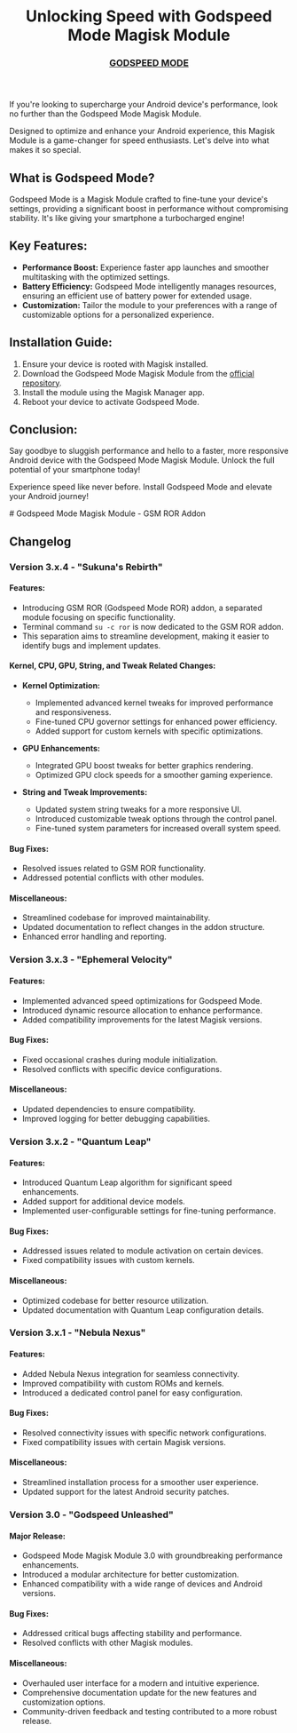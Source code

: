  
<html lang="en">
<head>
    <meta charset="UTF-8">
    <meta name="viewport" content="width=device-width, initial-scale=1.0">
 
</head>
<body>
    <header>
        <h1>Unlocking Speed with Godspeed Mode Magisk Module</h1>
        <h3 class="fw-bold mb-0 fs-4"><a href="https://www.magiskflash.com/2023/11/best-magisk-module-for-gaming-boost.html">GODSPEED MODE</a></h3>
    </header>
    <section>
        <p>If you're looking to supercharge your Android device's performance, look no further than the Godspeed Mode Magisk Module.</p>
        <p>Designed to optimize and enhance your Android experience, this Magisk Module is a game-changer for speed enthusiasts. Let's delve into what makes it so special.</p>
    </section>
    <section>
        <h2>What is Godspeed Mode?</h2>
        <p>Godspeed Mode is a Magisk Module crafted to fine-tune your device's settings, providing a significant boost in performance without compromising stability. It's like giving your smartphone a turbocharged engine!</p>
    </section>
    <section>
        <h2>Key Features:</h2>
        <ul>
            <li><strong>Performance Boost:</strong> Experience faster app launches and smoother multitasking with the optimized settings.</li>
            <li><strong>Battery Efficiency:</strong> Godspeed Mode intelligently manages resources, ensuring an efficient use of battery power for extended usage.</li>
            <li><strong>Customization:</strong> Tailor the module to your preferences with a range of customizable options for a personalized experience.</li>
        </ul>
    </section>
    <section>
        <h2>Installation Guide:</h2>
        <ol>
            <li>Ensure your device is rooted with Magisk installed.</li>
            <li>Download the Godspeed Mode Magisk Module from the <a href="https://www.magiskflash.com/2023/11/best-magisk-module-for-gaming-boost.html">official repository</a>.</li>
            <li>Install the module using the Magisk Manager app.</li>
            <li>Reboot your device to activate Godspeed Mode.</li>
        </ol>
    </section>
    <section>
        <h2>Conclusion:</h2>
        <p>Say goodbye to sluggish performance and hello to a faster, more responsive Android device with the Godspeed Mode Magisk Module. Unlock the full potential of your smartphone today!</p>
    </section>
    <footer>
        <p>Experience speed like never before. Install Godspeed Mode and elevate your Android journey!</p>
    </footer>
</body>
</html>
# Godspeed Mode Magisk Module - GSM ROR Addon

## Changelog

### Version 3.x.4 - "Sukuna's Rebirth"

#### Features:
- Introducing GSM ROR (Godspeed Mode ROR) addon, a separated module focusing on specific functionality.
- Terminal command `su -c ror` is now dedicated to the GSM ROR addon.
- This separation aims to streamline development, making it easier to identify bugs and implement updates.


#### Kernel, CPU, GPU, String, and Tweak Related Changes:
- **Kernel Optimization:**
  - Implemented advanced kernel tweaks for improved performance and responsiveness.
  - Fine-tuned CPU governor settings for enhanced power efficiency.
  - Added support for custom kernels with specific optimizations.

- **GPU Enhancements:**
  - Integrated GPU boost tweaks for better graphics rendering.
  - Optimized GPU clock speeds for a smoother gaming experience.

- **String and Tweak Improvements:**
  - Updated system string tweaks for a more responsive UI.
  - Introduced customizable tweak options through the control panel.
  - Fine-tuned system parameters for increased overall system speed.
#### Bug Fixes:
- Resolved issues related to GSM ROR functionality.
- Addressed potential conflicts with other modules.

#### Miscellaneous:
- Streamlined codebase for improved maintainability.
- Updated documentation to reflect changes in the addon structure.
- Enhanced error handling and reporting.

### Version 3.x.3 - "Ephemeral Velocity"

#### Features:
- Implemented advanced speed optimizations for Godspeed Mode.
- Introduced dynamic resource allocation to enhance performance.
- Added compatibility improvements for the latest Magisk versions.

#### Bug Fixes:
- Fixed occasional crashes during module initialization.
- Resolved conflicts with specific device configurations.

#### Miscellaneous:
- Updated dependencies to ensure compatibility.
- Improved logging for better debugging capabilities.

### Version 3.x.2 - "Quantum Leap"

#### Features:
- Introduced Quantum Leap algorithm for significant speed enhancements.
- Added support for additional device models.
- Implemented user-configurable settings for fine-tuning performance.

#### Bug Fixes:
- Addressed issues related to module activation on certain devices.
- Fixed compatibility issues with custom kernels.

#### Miscellaneous:
- Optimized codebase for better resource utilization.
- Updated documentation with Quantum Leap configuration details.

### Version 3.x.1 - "Nebula Nexus"

#### Features:
- Added Nebula Nexus integration for seamless connectivity.
- Improved compatibility with custom ROMs and kernels.
- Introduced a dedicated control panel for easy configuration.

#### Bug Fixes:
- Resolved connectivity issues with specific network configurations.
- Fixed compatibility issues with certain Magisk versions.

#### Miscellaneous:
- Streamlined installation process for a smoother user experience.
- Updated support for the latest Android security patches.

### Version 3.0 - "Godspeed Unleashed"

#### Major Release:
- Godspeed Mode Magisk Module 3.0 with groundbreaking performance enhancements.
- Introduced a modular architecture for better customization.
- Enhanced compatibility with a wide range of devices and Android versions.

#### Bug Fixes:
- Addressed critical bugs affecting stability and performance.
- Resolved conflicts with other Magisk modules.

#### Miscellaneous:
- Overhauled user interface for a modern and intuitive experience.
- Comprehensive documentation update for the new features and customization options.
- Community-driven feedback and testing contributed to a more robust release.



